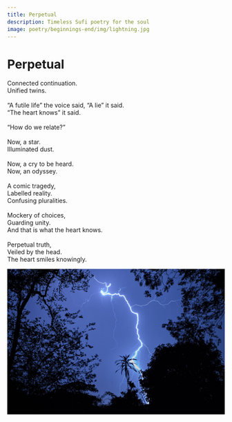 ```yaml
---
title: Perpetual
description: Timeless Sufi poetry for the soul
image: poetry/beginnings-end/img/lightning.jpg
---
```


# Perpetual

<div class="aphorism-text">

Connected continuation.  <br/>
Unified twins.  <br/>
  <br/>
“A futile life” the voice said, “A lie” it said. <br/> 
“The heart knows” it said.  <br/>
  <br/>
“How do we relate?” <br/> 
  <br/>
Now, a star. <br/> 
Illuminated dust. <br/> 
  <br/>
Now, a cry to be heard. <br/> 
Now, an odyssey.  <br/>
  <br/>
A comic tragedy, <br/> 
Labelled reality.  <br/>
Confusing pluralities.  <br/>
  <br/>
Mockery of choices,  <br/>
Guarding unity.  <br/>
And that is what the heart knows. <br/> 
  <br/>
Perpetual truth, <br/> 
Veiled by the head.  <br/>
The heart smiles knowingly.  <br/>

</div>

![Perpetually in truth](./img/lightning.jpg)
